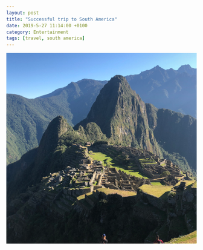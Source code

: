 ```yaml
---
layout: post
title: "Successful trip to South America"
date: 2019-5-27 11:14:00 +0100
category: Entertainment
tags: [travel, south america]
---
```


<center>
	<img src="/images/2019/5/picchu.png" alt="Machu Picchu" class="image-single" />
</center>